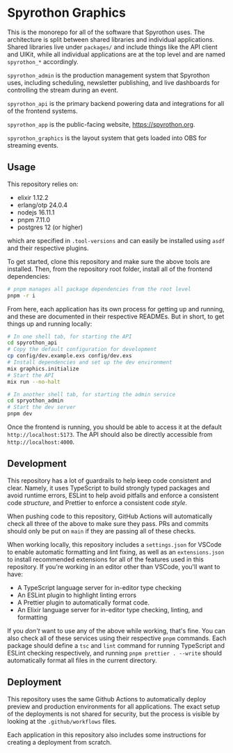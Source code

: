 # Spyrothon Graphics

This is the monorepo for all of the software that Spyrothon uses. The architecture is split between
shared libraries and individual applications. Shared libraries live under `packages/` and include
things like the API client and UIKit, while all individual applications are at the top level and are
named `spyrothon_*` accordingly.

`spyrothon_admin` is the production management system that Spyrothon uses, including scheduling,
newsletter publishing, and live dashboards for controlling the stream during an event.

`spyrothon_api` is the primary backend powering data and integrations for all of the frontend
systems.

`spyrothon_app` is the public-facing website, https://spyrothon.org.

`spyrothon_graphics` is the layout system that gets loaded into OBS for streaming events.

## Usage

This repository relies on:

- elixir 1.12.2
- erlang/otp 24.0.4
- nodejs 16.11.1
- pnpm 7.11.0
- postgres 12 (or higher)

which are specified in `.tool-versions` and can easily be installed using `asdf` and their
respective plugins.

To get started, clone this repository and make sure the above tools are installed. Then, from the
repository root folder, install all of the frontend dependencies:

```zsh
# pnpm manages all package dependencies from the root level
pnpm -r i
```

From here, each application has its own process for getting up and running, and these are documented
in their respective READMEs. But in short, to get things up and running locally:

```zsh
# In one shell tab, for starting the API
cd spyrothon_api
# Copy the default configuration for development
cp config/dev.example.exs config/dev.exs
# Install dependencies and set up the dev environment
mix graphics.initialize
# Start the API
mix run --no-halt

# In another shell tab, for starting the admin service
cd spryothon_admin
# Start the dev server
pnpm dev
```

Once the frontend is running, you should be able to access it at the default
`http://localhost:5173`. The API should also be directly accessible from `http://localhost:4000`.

## Development

This repository has a lot of guardrails to help keep code consistent and clear. Namely, it uses
TypeScript to build strongly typed packages and avoid runtime errors, ESLint to help avoid pitfalls
and enforce a consistent code _structure_, and Prettier to enforce a consistent code _style_.

When pushing code to this repository, GitHub Actions will automatically check all three of the above
to make sure they pass. PRs and commits should only be put on `main` if they are passing all of
these checks.

When working locally, this repository includes a `settings.json` for VSCode to enable automatic
formatting and lint fixing, as well as an `extensions.json` to install recommended extensions for
all of the features used in this repository. If you're working in an editor other than VSCode,
you'll want to have:

- A TypeScript language server for in-editor type checking
- An ESLint plugin to highlight linting errors
- A Prettier plugin to automatically format code.
- An Elixir language server for in-editor type checking, linting, and formatting

If you _don't_ want to use any of the above while working, that's fine. You can also check all of
these services using their respective `pnpm` commands. Each package should define a `tsc` and `lint`
command for running TypeScript and ESLint checking respectively, and running
`pnpm prettier . --write` should automatically format all files in the current directory.

## Deployment

This repository uses the same Github Actions to automatically deploy preview and production
environments for all applications. The exact setup of the deployments is not shared for security,
but the process is visible by looking at the `.github/workflows` files.

Each application in this repository also includes some instructions for creating a deployment from
scratch.
